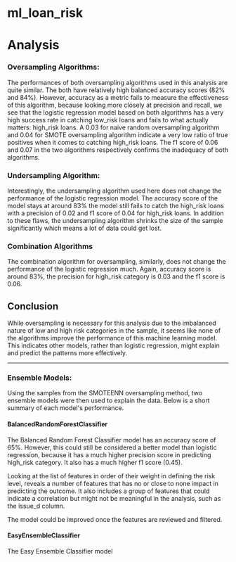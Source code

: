 # ml_loan_risk

# Analysis

### Oversampling Algorithms:

The performances of both oversampling algorithms used in this analysis are quite similar. The both have  relatively high balanced accuracy scores (82% and 84%). However, accuracy as a metric fails to measure the effectiveness of this algorithm, because looking more closely at precision and recall, we see that the logistic regression model based on both algorithms has a very high success rate in catching low_risk loans and fails to what actually matters: high_risk loans. A 0.03 for naive random oversampling algorithm and 0.04 for SMOTE oversampling algorithm indicate a very low ratio of true positives when it comes to catching high_risk loans. The f1 score of 0.06 and 0.07 in the two algorithms respectively confirms the inadequacy of both algorithms. 

### Undersampling Algorithm:

Interestingly, the undersampling algorithm used here does not change the performance of the logistic regression model. The accuracy score of the model stays at around 83% the model still fails to catch the high_risk loans with a precision of 0.02 and f1 score of 0.04 for high_risk loans. In addition to these flaws, the undersampling algorithm shrinks the size of the sample significantly which means a lot of data could get lost. 

### Combination Algorithms

The combination algorithm for oversampling, similarly, does not change the performance of the logistic regression much. Again, accuracy score is around 83%, the precision for high_risk category is 0.03 and the f1 score is 0.06. 

## Conclusion 

While oversampling is necessary for this analysis due to the imbalanced nature of low and high risk categories in the sample, it seems like none of the algorithms improve the performance of this machine learning model. This indicates other models, rather than logistic regression, might explain and predict the patterns more effectively. 

***

### Ensemble Models:

Using the samples from the SMOTEENN oversampling method, two ensemble models were then used to explain the data. Below is a short summary of each model's performance.

#### BalancedRandomForestClassifier

The Balanced Random Forest Classifier model has an accuracy score of 65%. However, this could still be considered a better model than logistic regression, because it has a much higher precision score in predicting high_risk category. It also has a much higher f1 score (0.45). 

Looking at the list of features in order of their weight in defining the risk level, reveals a number of features that has no or close to none impact in predicting the outcome. It also includes a group of features that could indicate a correlation but might not be meaningful in the analysis, such as the issue_d column.

The model could be improved once the features are reviewed and filtered.

#### EasyEnsembleClassifier

The Easy Ensemble Classifier model 
